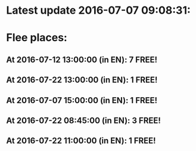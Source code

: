 # Latest update 2016-07-07 09:08:31:
# Flee places:
## At 2016-07-12 13:00:00 (in EN): 7 FREE!
## At 2016-07-22 13:00:00 (in EN): 1 FREE!
## At 2016-07-07 15:00:00 (in EN): 1 FREE!
## At 2016-07-22 08:45:00 (in EN): 3 FREE!
## At 2016-07-22 11:00:00 (in EN): 1 FREE!
